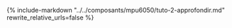{% include-markdown "../../composants/mpu6050/tuto-2-approfondir.md" rewrite_relative_urls=false %}
